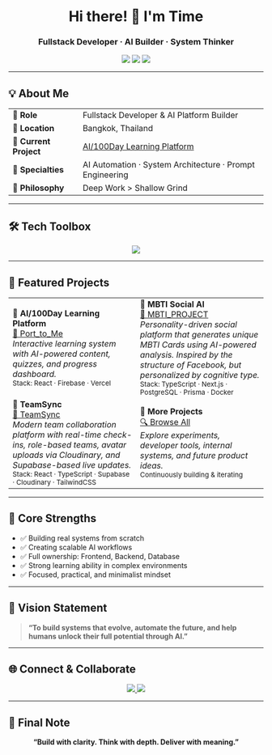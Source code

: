 <h1 align="center">Hi there! 👋 I'm Time</h1>
<h3 align="center">Fullstack Developer · AI Builder · System Thinker</h3>

<p align="center">
  <img src="https://img.shields.io/badge/Profile_Views-Enabled-blueviolet?style=flat-square" />
  <img src="https://img.shields.io/github/followers/timektt?style=flat-square&color=blue" />
  <img src="https://img.shields.io/github/stars/timektt?style=flat-square&color=yellow" />
</p>

---

## 💡 About Me

<table>
  <tr>
    <td><strong>💼 Role</strong></td>
    <td>Fullstack Developer & AI Platform Builder</td>
  </tr>
  <tr>
    <td><strong>📍 Location</strong></td>
    <td>Bangkok, Thailand</td>
  </tr>
  <tr>
    <td><strong>🎯 Current Project</strong></td>
    <td><a href="https://github.com/timektt/Port_to_Me">AI/100Day Learning Platform</a></td>
  </tr>
  <tr>
    <td><strong>🧠 Specialties</strong></td>
    <td>AI Automation · System Architecture · Prompt Engineering</td>
  </tr>
  <tr>
    <td><strong>🧘 Philosophy</strong></td>
    <td>Deep Work > Shallow Grind</td>
  </tr>
</table>

---

## 🛠 Tech Toolbox

<p align="center">
  <img src="https://skillicons.dev/icons?i=nextjs,react,tailwind,ts,nodejs,prisma,postgres,firebase,docker,vercel" />
</p>

---

## 📌 Featured Projects

<table>
  <tr>
    <td width="50%">
      <strong>🧠 AI/100Day Learning Platform</strong><br/>
      <a href="https://github.com/timektt/Port_to_Me">🔗 Port_to_Me</a><br/>
      <em>Interactive learning system with AI-powered content, quizzes, and progress dashboard.</em><br/>
      <sub>Stack: React · Firebase · Vercel</sub>
    </td>
    <td width="50%">
      <strong>🧬 MBTI Social AI</strong><br/>
      <a href="https://github.com/timektt/MBTI_PROJECT">🔗 MBTI_PROJECT</a><br/>
      <em>Personality-driven social platform that generates unique MBTI Cards using AI-powered analysis. Inspired by the structure of Facebook, but personalized by cognitive type.</em><br/>
      <sub>Stack: TypeScript · Next.js · PostgreSQL · Prisma · Docker</sub>
    </td>
  </tr>
  <tr>
    <td width="50%">
      <strong>🤖 TeamSync</strong><br/>
      <a href="https://github.com/timektt/TeamSync">🔗 TeamSync</a><br/>
      <em>Modern team collaboration platform with real-time check-ins, role-based teams, avatar uploads via Cloudinary, and Supabase-based live updates.</em><br/>
      <sub>Stack: React · TypeScript · Supabase · Cloudinary · TailwindCSS</sub>
    </td>
    <td width="50%">
      <strong>🧪 More Projects</strong><br/>
      <a href="https://github.com/timektt?tab=repositories">🔍 Browse All</a><br/>
      <em>Explore experiments, developer tools, internal systems, and future product ideas.</em><br/>
      <sub>Continuously building & iterating</sub>
    </td>
  </tr>
</table>


---

## 💪 Core Strengths

- ✅ Building real systems from scratch
- ✅ Creating scalable AI workflows
- ✅ Full ownership: Frontend, Backend, Database
- ✅ Strong learning ability in complex environments
- ✅ Focused, practical, and minimalist mindset

---

## 🌌 Vision Statement

> **“To build systems that evolve, automate the future, and help humans unlock their full potential through AI.”**

---

## 🌐 Connect & Collaborate

<p align="center">
  <a href="https://www.facebook.com/profile.php?id=61574677352368">
    <img src="https://img.shields.io/badge/Facebook-1877F2?style=for-the-badge&logo=facebook&logoColor=white" />
  </a>
  <a href="https://www.youtube.com/@Bearpola-vo9jh" title="Coming Soon">
    <img src="https://img.shields.io/badge/YouTube-Coming_Soon-red?style=for-the-badge&logo=youtube&logoColor=white" />
  </a>
</p>


---

## 🧠 Final Note

<p align="center">
  <strong>“Build with clarity. Think with depth. Deliver with meaning.”</strong>
</p>
